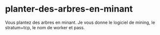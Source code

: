# planter-des-arbres-en-minant
Vous plantez des arbres en minant. Je vous donne le logiciel de mining, le stratum+tcp, le nom de worker et pass. 
